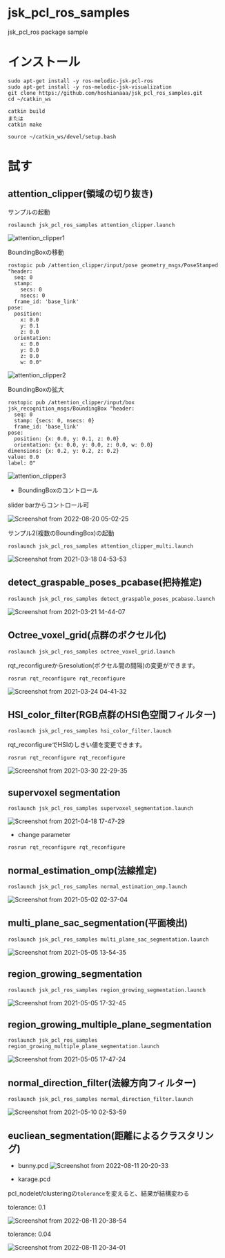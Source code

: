 # jsk_pcl_ros_samples

jsk_pcl_ros package sample

# インストール
```
sudo apt-get install -y ros-melodic-jsk-pcl-ros
sudo apt-get install -y ros-melodic-jsk-visualization
git clone https://github.com/hoshianaaa/jsk_pcl_ros_samples.git
cd ~/catkin_ws

catkin build 
または
catkin make

source ~/catkin_ws/devel/setup.bash

```
# 試す

## attention_clipper(領域の切り抜き)

サンプルの起動
```
roslaunch jsk_pcl_ros_samples attention_clipper.launch
```

![attention_clipper1](https://user-images.githubusercontent.com/40942409/111522713-e49c5d00-879d-11eb-88de-588b5b1f4d68.png)

BoundingBoxの移動
```
rostopic pub /attention_clipper/input/pose geometry_msgs/PoseStamped "header:
  seq: 0
  stamp:
    secs: 0
    nsecs: 0
  frame_id: 'base_link'
pose:
  position:
    x: 0.0
    y: 0.1
    z: 0.0
  orientation:
    x: 0.0
    y: 0.0
    z: 0.0
    w: 0.0"
```

![attention_clipper2](https://user-images.githubusercontent.com/40942409/111523346-858b1800-879e-11eb-8375-3107b5459416.png)

BoundingBoxの拡大
```
rostopic pub /attention_clipper/input/box jsk_recognition_msgs/BoundingBox "header:
  seq: 0
  stamp: {secs: 0, nsecs: 0}
  frame_id: 'base_link'
pose:
  position: {x: 0.0, y: 0.1, z: 0.0}
  orientation: {x: 0.0, y: 0.0, z: 0.0, w: 0.0}
dimensions: {x: 0.2, y: 0.2, z: 0.2}
value: 0.0
label: 0"
```

![attention_clipper3](https://user-images.githubusercontent.com/40942409/111523770-021df680-879f-11eb-91f4-72ab7dc0fe33.png)

- BoundingBoxのコントロール

slider barからコントロール可

![Screenshot from 2022-08-20 05-02-25](https://user-images.githubusercontent.com/40942409/185698592-172b75b2-33da-45c7-ba0a-36ce0e254d27.png)

サンプル2(複数のBoundingBox)の起動
```
roslaunch jsk_pcl_ros_samples attention_clipper_multi.launch 
```

![Screenshot from 2021-03-18 04-53-53](https://user-images.githubusercontent.com/40942409/111529920-0e598200-87a6-11eb-9cb8-f6e991a1a1e1.png)


## detect_graspable_poses_pcabase(把持推定)

```
roslaunch jsk_pcl_ros_samples detect_graspable_poses_pcabase.launch
```

![Screenshot from 2021-03-21 14-44-07](https://user-images.githubusercontent.com/40942409/111895762-0b85b800-8a58-11eb-9fb8-8461c23ee58d.png)

## Octree_voxel_grid(点群のボクセル化)
```
roslaunch jsk_pcl_ros_samples octree_voxel_grid.launch
```

rqt_reconfigureからresolution(ボクセル間の間隔)の変更ができます。

```
rosrun rqt_reconfigure rqt_reconfigure
```
![Screenshot from 2021-03-24 04-41-32](https://user-images.githubusercontent.com/40942409/112209309-a8b13e00-8c5c-11eb-951e-209bef975879.png)


## HSI_color_filter(RGB点群のHSI色空間フィルター)

```
roslaunch jsk_pcl_ros_samples hsi_color_filter.launch
```

rqt_reconfigureでHSIのしきい値を変更できます。
```
rosrun rqt_reconfigure rqt_reconfigure
```

![Screenshot from 2021-03-30 22-29-35](https://user-images.githubusercontent.com/40942409/112997014-af353d80-91a7-11eb-8b02-83f0ea5db343.png)


## supervoxel segmentation

```
roslaunch jsk_pcl_ros_samples supervoxel_segmentation.launch
```

![Screenshot from 2021-04-18 17-47-29](https://user-images.githubusercontent.com/40942409/115139733-7b468d00-a06e-11eb-87b2-07b864ef6806.png)

- change parameter

```
rosrun rqt_reconfigure rqt_reconfigure
```

## normal_estimation_omp(法線推定)

```
roslaunch jsk_pcl_ros_samples normal_estimation_omp.launch
```

![Screenshot from 2021-05-02 02-37-04](https://user-images.githubusercontent.com/40942409/116790481-541ca080-aaef-11eb-91dc-f6a5c3e9eb92.png)

## multi_plane_sac_segmentation(平面検出)

```
roslaunch jsk_pcl_ros_samples multi_plane_sac_segmentation.launch
```

![Screenshot from 2021-05-05 13-54-35](https://user-images.githubusercontent.com/40942409/117098641-097a7d00-adaa-11eb-9fc0-8d06de02d2ae.png)

## region_growing_segmentation

```
roslaunch jsk_pcl_ros_samples region_growing_segmentation.launch
```

![Screenshot from 2021-05-05 17-32-45](https://user-images.githubusercontent.com/40942409/117115553-38075080-adc8-11eb-9ed8-4002a921bf8f.png)

## region_growing_multiple_plane_segmentation

```
roslaunch jsk_pcl_ros_samples region_growing_multiple_plane_segmentation.launch
```

![Screenshot from 2021-05-05 17-47-24](https://user-images.githubusercontent.com/40942409/117117154-2aeb6100-adca-11eb-9b7f-007bec146876.png)


## normal_direction_filter(法線方向フィルター)

```
roslaunch jsk_pcl_ros_samples normal_direction_filter.launch
```

![Screenshot from 2021-05-10 02-53-59](https://user-images.githubusercontent.com/40942409/117582346-8c9a2b00-b13c-11eb-8189-2796d228484c.png)

## eucliean_segmentation(距離によるクラスタリング)

- bunny.pcd
![Screenshot from 2022-08-11 20-20-33](https://user-images.githubusercontent.com/40942409/184122904-fcb78866-ee40-4033-9f6d-1c336361f411.png)

- karage.pcd

pcl_nodelet/clusteringの`tolerance`を変えると、結果が結構変わる  
  
tolerance: 0.1

![Screenshot from 2022-08-11 20-38-54](https://user-images.githubusercontent.com/40942409/184125311-49030dfb-7309-47d6-b925-a1a704232059.png)

tolerance: 0.04

![Screenshot from 2022-08-11 20-34-01](https://user-images.githubusercontent.com/40942409/184124735-36d1c31c-5d3d-40d0-bbec-a9036de5fb76.png)
